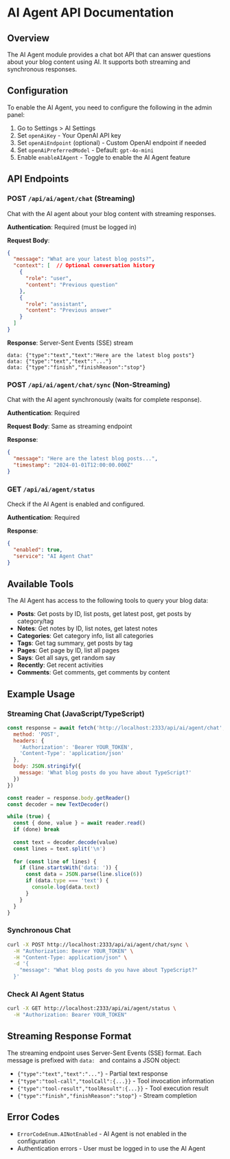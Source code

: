 # AI Agent API Documentation

## Overview
The AI Agent module provides a chat bot API that can answer questions about your blog content using AI. It supports both streaming and synchronous responses.

## Configuration
To enable the AI Agent, you need to configure the following in the admin panel:

1. Go to Settings > AI Settings
2. Set `openAiKey` - Your OpenAI API key
3. Set `openAiEndpoint` (optional) - Custom OpenAI endpoint if needed
4. Set `openAiPreferredModel` - Default: `gpt-4o-mini`
5. Enable `enableAIAgent` - Toggle to enable the AI Agent feature

## API Endpoints

### POST `/api/ai/agent/chat` (Streaming)
Chat with the AI agent about your blog content with streaming responses.

**Authentication**: Required (must be logged in)

**Request Body**:
```json
{
  "message": "What are your latest blog posts?",
  "context": [  // Optional conversation history
    {
      "role": "user",
      "content": "Previous question"
    },
    {
      "role": "assistant", 
      "content": "Previous answer"
    }
  ]
}
```

**Response**: Server-Sent Events (SSE) stream
```
data: {"type":"text","text":"Here are the latest blog posts"}
data: {"type":"text","text":"..."}
data: {"type":"finish","finishReason":"stop"}
```

### POST `/api/ai/agent/chat/sync` (Non-Streaming)
Chat with the AI agent synchronously (waits for complete response).

**Authentication**: Required

**Request Body**: Same as streaming endpoint

**Response**:
```json
{
  "message": "Here are the latest blog posts...",
  "timestamp": "2024-01-01T12:00:00.000Z"
}
```

### GET `/api/ai/agent/status`
Check if the AI Agent is enabled and configured.

**Authentication**: Required

**Response**:
```json
{
  "enabled": true,
  "service": "AI Agent Chat"
}
```

## Available Tools
The AI Agent has access to the following tools to query your blog data:

- **Posts**: Get posts by ID, list posts, get latest post, get posts by category/tag
- **Notes**: Get notes by ID, list notes, get latest notes
- **Categories**: Get category info, list all categories
- **Tags**: Get tag summary, get posts by tag
- **Pages**: Get page by ID, list all pages
- **Says**: Get all says, get random say
- **Recently**: Get recent activities
- **Comments**: Get comments, get comments by content

## Example Usage

### Streaming Chat (JavaScript/TypeScript)
```javascript
const response = await fetch('http://localhost:2333/api/ai/agent/chat', {
  method: 'POST',
  headers: {
    'Authorization': 'Bearer YOUR_TOKEN',
    'Content-Type': 'application/json'
  },
  body: JSON.stringify({
    message: 'What blog posts do you have about TypeScript?'
  })
})

const reader = response.body.getReader()
const decoder = new TextDecoder()

while (true) {
  const { done, value } = await reader.read()
  if (done) break
  
  const text = decoder.decode(value)
  const lines = text.split('\n')
  
  for (const line of lines) {
    if (line.startsWith('data: ')) {
      const data = JSON.parse(line.slice(6))
      if (data.type === 'text') {
        console.log(data.text)
      }
    }
  }
}
```

### Synchronous Chat
```bash
curl -X POST http://localhost:2333/api/ai/agent/chat/sync \
  -H "Authorization: Bearer YOUR_TOKEN" \
  -H "Content-Type: application/json" \
  -d '{
    "message": "What blog posts do you have about TypeScript?"
  }'
```

### Check AI Agent Status
```bash
curl -X GET http://localhost:2333/api/ai/agent/status \
  -H "Authorization: Bearer YOUR_TOKEN"
```

## Streaming Response Format
The streaming endpoint uses Server-Sent Events (SSE) format. Each message is prefixed with `data: ` and contains a JSON object:

- `{"type":"text","text":"..."}` - Partial text response
- `{"type":"tool-call","toolCall":{...}}` - Tool invocation information
- `{"type":"tool-result","toolResult":{...}}` - Tool execution result
- `{"type":"finish","finishReason":"stop"}` - Stream completion

## Error Codes
- `ErrorCodeEnum.AINotEnabled` - AI Agent is not enabled in the configuration
- Authentication errors - User must be logged in to use the AI Agent